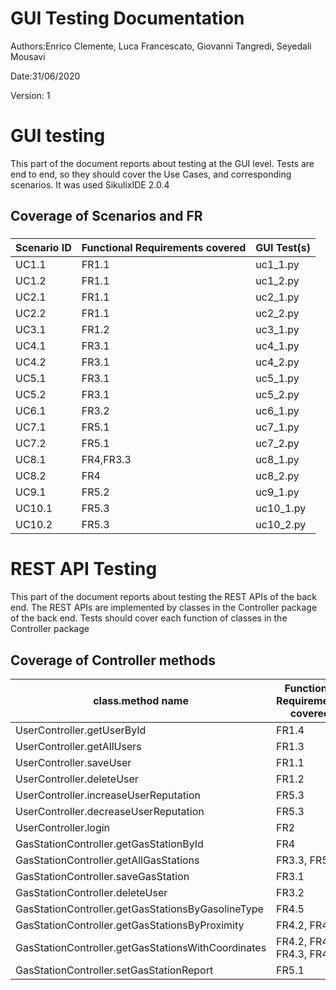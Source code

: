 # GUI  Testing Documentation 

Authors:Enrico Clemente, Luca Francescato, Giovanni Tangredi, Seyedali Mousavi

Date:31/06/2020

Version: 1

# GUI testing

This part of the document reports about testing at the GUI level. Tests are end to end, so they should cover the Use Cases, and corresponding scenarios.
It was used SikulixIDE 2.0.4
## Coverage of Scenarios and FR

### 

| Scenario ID | Functional Requirements covered | GUI Test(s) |
| ----------- | ------------------------------- | ----------- | 
|  UC1.1        | FR1.1                         | uc1_1.py    |             
|  UC1.2        | FR1.1                         | uc1_2.py            |             
|  UC2.1        | FR1.1                         | uc2_1.py            |             
|  UC2.2        | FR1.1                         | uc2_2.py            |             
|  UC3.1        | FR1.2                         | uc3_1.py            |             
|  UC4.1        | FR3.1                         | uc4_1.py  	      |     
|  UC4.2        | FR3.1                         | uc4_2.py  	      |  
|  UC5.1        | FR3.1                         | uc5_1.py 	          |  
|  UC5.2        | FR3.1                         | uc5_2.py 	          |  
|  UC6.1        | FR3.2                         | uc6_1.py	          |    
|  UC7.1        | FR5.1                         | uc7_1.py 	          |  
|  UC7.2        | FR5.1                         | uc7_2.py            |  
|  UC8.1        | FR4,FR3.3                     | uc8_1.py			  |  
|  UC8.2        | FR4                           | uc8_2.py			  |
|  UC9.1        | FR5.2                         | uc9_1.py            |
|  UC10.1       | FR5.3                         | uc10_1.py            | 
|  UC10.2       | FR5.3                         | uc10_2.py            |                


# REST  API  Testing

This part of the document reports about testing the REST APIs of the back end. The REST APIs are implemented by classes in the Controller package of the back end. 
Tests should cover each function of classes in the Controller package

## Coverage of Controller methods



| class.method name | Functional Requirements covered |REST  API Test(s) | 
| ----------- | ------------------------------- | ----------- | 
| UserController.getUserById | FR1.4         | getUsersByIdTest |     
| UserController.getAllUsers | FR1.3         | getAllUsersTest  |             
| UserController.saveUser    | FR1.1         | saveUserTest     |             
| UserController.deleteUser  | FR1.2         | deleteUserTest   |             
| UserController.increaseUserReputation | FR5.3  |  increaseUserReputationTest  |
| UserController.decreaseUserReputation | FR5.3  |  decreaseUserReputationTest  |              
| UserController.login                  | FR2    |  loginTest  | 
| GasStationController.getGasStationById | FR4   |  getGasStationByIdTest |
| GasStationController.getAllGasStations | FR3.3, FR5.2 |  getAllGasStationsTest |
| GasStationController.saveGasStation |  FR3.1 |  saveGasStationTest    |
| GasStationController.deleteUser |   FR3.2    |  deleteGasStationTest  |
| GasStationController.getGasStationsByGasolineType | FR4.5   |  getGasStationsByGasolineTypeTest  |
| GasStationController.getGasStationsByProximity |  FR4.2, FR4.1   | getGasStationsByProximityTest |
| GasStationController.getGasStationsWithCoordinates |  FR4.2, FR4.1, FR4.3, FR4.5 | getGasStationsWithCoordinatesTest  |
| GasStationController.setGasStationReport | FR5.1  |  setGasStationReportTest  |          